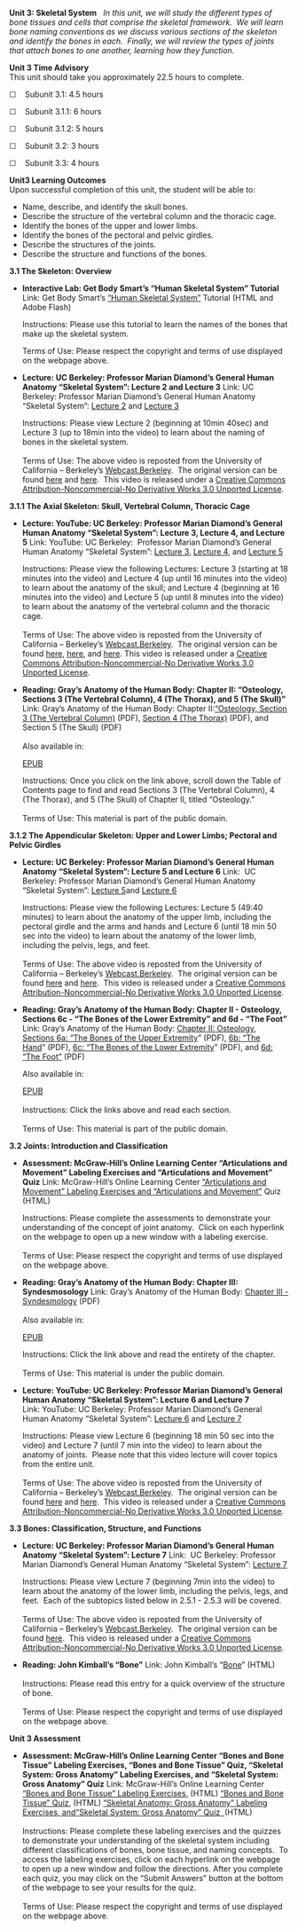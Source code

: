 **Unit 3: Skeletal System** <span id="3"></span> 
*In this unit, we will study the different types of bone tissues and
cells that comprise the skeletal framework.  We will learn bone naming
conventions as we discuss various sections of the skeleton and identify
the bones in each.  Finally, we will review the types of joints that
attach bones to one another, learning how they function.*

**Unit 3 Time Advisory**  
This unit should take you approximately 22.5 hours to complete.

☐    Subunit 3.1: 4.5 hours  
  
☐    Subunit 3.1.1: 6 hours

☐    Subunit 3.1.2: 5 hours

☐    Subunit 3.2: 3 hours

☐    Subunit 3.3: 4 hours

**Unit3 Learning Outcomes**  
Upon successful completion of this unit, the student will be able to:  
-   Name, describe, and identify the skull bones.
-   Describe the structure of the vertebral column and the thoracic
    cage.
-   Identify the bones of the upper and lower limbs.
-   Identify the bones of the pectoral and pelvic girdles.
-   Describe the structures of the joints.
-   Describe the structure and functions of the bones.

**3.1 The Skeleton: Overview** <span id="3.1"></span> 
-   **Interactive Lab: Get Body Smart’s “Human Skeletal System”
    Tutorial**
    Link: Get Body Smart’s [“Human Skeletal
    System”](http://www.getbodysmart.com/ap/skeletalsystem/skeleton/menu/menu.html)
    Tutorial (HTML and Adobe Flash)  
      
     Instructions: Please use this tutorial to learn the names of the
    bones that make up the skeletal system.  
      
     Terms of Use: Please respect the copyright and terms of use
    displayed on the webpage above.

-   **Lecture: UC Berkeley: Professor Marian Diamond’s General Human
    Anatomy “Skeletal System”: Lecture 2 and Lecture 3**
    Link: UC Berkeley: Professor Marian Diamond’s General Human Anatomy
    “Skeletal System”: [Lecture
    2](http://www.youtube.com/watch?v=36XmnYLxYyU) and [Lecture
    3](http://www.youtube.com/watch?v=EU7ZdnEFR_Y)  
      
     Instructions: Please view Lecture 2 (beginning at 10min 40sec) and
    Lecture 3 (up to 18min into the video) to learn about the naming of
    bones in the skeletal system.    
        
     Terms of Use: The above video is reposted from the University of
    California – Berkeley’s
    [Webcast.Berkeley](http://webcast.berkeley.edu/).  The original
    version can be
    found [here](http://www.youtube.com/watch?v=FjCIRLwkl3k) and [here](http://www.youtube.com/watch?v=EvrWHa1PLUQ).  This
    video is released under a [Creative Commons
    Attribution-Noncommercial-No Derivative Works 3.0 Unported
    License](http://creativecommons.org/licenses/by-nc-nd/3.0/).  

**3.1.1 The Axial Skeleton: Skull, Vertebral Column, Thoracic Cage**
<span id="3.1.1"></span> 
-   **Lecture: YouTube: UC Berkeley: Professor Marian Diamond’s General
    Human Anatomy “Skeletal System”: Lecture 3, Lecture 4, and Lecture
    5**
    Link: YouTube: UC Berkeley:  Professor Marian Diamond’s General
    Human Anatomy “Skeletal System”: [Lecture
    3](http://www.youtube.com/watch?v=EU7ZdnEFR_Y), [Lecture
    4](http://www.youtube.com/watch?v=nxb7-xFbX7g), and [Lecture
    5](http://www.youtube.com/watch?v=RcUVPvyzmfQ)  
      
     Instructions: Please view the following Lectures: Lecture 3
    (starting at 18 minutes into the video) and Lecture 4 (up until 16
    minutes into the video) to learn about the anatomy of the skull;
    and Lecture 4 (beginning at 16 minutes into the video) and Lecture 5
    (up until 8 minutes into the video) to learn about the anatomy of
    the vertebral column and the thoracic cage.  
        
     Terms of Use: The above video is reposted from the University of
    California – Berkeley’s
    [Webcast.Berkeley](http://webcast.berkeley.edu/).  The original
    version can be
    found [here](http://www.youtube.com/watch?v=EvrWHa1PLUQ), [here](http://www.youtube.com/watch?v=gv0VcUWAaQw),
    and [here](http://www.youtube.com/watch?v=Him_dCGaVS4). This video
    is released under a [Creative Commons Attribution-Noncommercial-No
    Derivative Works 3.0 Unported
    License](http://creativecommons.org/licenses/by-nc-nd/3.0/).

-   **Reading: Gray’s Anatomy of the Human Body: Chapter II: “Osteology,
    Sections 3 (The Vertebral Column), 4 (The Thorax), and 5 (The
    Skull)”**
    Link: Gray’s Anatomy of the Human Body: Chapter II:[“Osteology,
    Section 3 (The Vertebral
    Column)](https://resources.saylor.org/archived/wp-content/uploads/2014/06/BIO302-Anatomy_of_the_Human_-Body-Chapter-II-Vertebral-Column.pdf)
    (PDF), [Section 4 (The
    Thorax)](https://resources.saylor.org/archived/wp-content/uploads/2014/06/BIO302-Anatomy_of_the_Human_Body-Chapter-II-Thorax.pdf)
    (PDF), and Section 5 (The Skull) (PDF)  
        
     Also available in:  

    [EPUB](https://resources.saylor.org/archived/wp-content/uploads/2011/08/BIO302-ch2-Bartleby.com_.epub)  
      
     Instructions: Once you click on the link above, scroll down the
    Table of Contents page to find and read Sections 3 (The Vertebral
    Column), 4 (The Thorax), and 5 (The Skull) of Chapter II, titled
    “Osteology.”    
        
     Terms of Use: This material is part of the public domain. 

**3.1.2 The Appendicular Skeleton: Upper and Lower Limbs; Pectoral and
Pelvic Girdles** <span id="3.1.2"></span> 
-   **Lecture: UC Berkeley: Professor Marian Diamond’s General Human
    Anatomy “Skeletal System”: Lecture 5 and Lecture 6**
    Link:  UC Berkeley: Professor Marian Diamond’s General Human Anatomy
    “Skeletal System”: [Lecture
    5](http://www.youtube.com/watch?v=RcUVPvyzmfQ)and [Lecture
    6](http://www.youtube.com/watch?v=8q9fdAXsFBE)  
      
     Instructions: Please view the following Lectures: Lecture 5 (49:40
    minutes) to learn about the anatomy of the upper limb, including the
    pectoral girdle and the arms and hands and Lecture 6 (until 18 min
    50 sec into the video) to learn about the anatomy of the lower limb,
    including the pelvis, legs, and feet.  
        
     Terms of Use: The above video is reposted from the University of
    California – Berkeley’s
    [Webcast.Berkeley](http://webcast.berkeley.edu/).  The original
    version can be
    found [here](http://www.youtube.com/watch?v=Him_dCGaVS4) and [here](http://www.youtube.com/watch?v=nT2Sbmp1We0). 
    This video is released under a [Creative Commons
    Attribution-Noncommercial-No Derivative Works 3.0 Unported
    License](http://creativecommons.org/licenses/by-nc-nd/3.0/).  

-   **Reading: Gray’s Anatomy of the Human Body: Chapter II - Osteology,
    Sections 6c - “The Bones of the Lower Extremity” and 6d - “The
    Foot”**
    Link: Gray’s Anatomy of the Human Body: [Chapter II: Osteology,
    Sections 6a: “The Bones of the Upper
    Extremity](https://resources.saylor.org/archived/wp-content/uploads/2014/06/BIO302-Anatomy_of_the_Human_Body-Chapter-II-Bones-of-the-Upper-Extremity.pdf)”
    (PDF), [6b: “The
    Hand](https://resources.saylor.org/archived/wp-content/uploads/2014/06/BIO302-Anatomy_of_the_Human_Body-Chapter-II-The-Hand.pdf)” (PDF),
    [6c: “The Bones of the Lower
    Extremity](https://resources.saylor.org/archived/wp-content/uploads/2014/06/BIO302-Anatomy_of_the_Human_Body-Chapter-II-Bones-of-the-Lower-Extremity.pdf)”
    (PDF), and [6d: “The
    Foot”](https://resources.saylor.org/archived/wp-content/uploads/2014/06/BIO302-Anatomy_of_the_Human_Body-Chapter-II-The-Foot.pdf) (PDF)  
      
     Also available in:  

    [EPUB](https://resources.saylor.org/archived/wp-content/uploads/2011/08/BIO302-ch2with6c6d-Bartleby.com_.epub)  
        
     Instructions: Click the links above and read each section.   
        
     Terms of Use: This material is part of the public domain. 

**3.2 Joints: Introduction and Classification** <span id="3.2"></span> 
-   **Assessment: McGraw-Hill’s Online Learning Center “Articulations
    and Movement” Labeling Exercises and “Articulations and Movement”
    Quiz**
    Link: McGraw-Hill’s Online Learning Center [“Articulations and
    Movement” Labeling Exercises and “Articulations and
    Movement](http://highered.mcgraw-hill.com/sites/0072351136/student_view0/chapter8/labeling_exercises.html)[”](http://highered.mcgraw-hill.com/sites/0072351136/student_view0/chapter8/labeling_exercises.html)
    Quiz (HTML)  
      
     Instructions: Please complete the assessments to demonstrate your
    understanding of the concept of joint anatomy.  Click on each
    hyperlink on the webpage to open up a new window with a labeling
    exercise.  
        
     Terms of Use: Please respect the copyright and terms of use
    displayed on the webpage above.

-   **Reading: Gray’s Anatomy of the Human Body: Chapter III:
    Syndesmosology**
    Link: Gray’s Anatomy of the Human Body: [Chapter III -
    Syndesmology](https://resources.saylor.org/archived/wp-content/uploads/2014/06/BIO302-Anatomy_of_the_Human_Body-Chapter-III.pdf)
    (PDF)  
        
     Also available in:  

    [EPUB](https://resources.saylor.org/archived/wp-content/uploads/2011/08/BIO302-ch3-Bartleby.com_.epub)  
      
     Instructions: Click the link above and read the entirety of the
    chapter.  
        
     Terms of Use: This material is under the public domain. 

-   **Lecture: YouTube: UC Berkeley: Professor Marian Diamond’s General
    Human Anatomy “Skeletal System”: Lecture 6 and Lecture 7**
    Link: YouTube: UC Berkeley: Professor Marian Diamond’s General Human
    Anatomy “Skeletal System”: [Lecture
    6](http://www.youtube.com/watch?v=8q9fdAXsFBE) and [Lecture
    7](http://www.youtube.com/watch?v=qlEAIz8zV70)  
      
     Instructions: Please view Lecture 6 (beginning 18 min 50 sec into
    the video) and Lecture 7 (until 7 min into the video) to learn about
    the anatomy of joints.  Please note that this video lecture will
    cover topics from the entire unit.  
        
     Terms of Use: The above video is reposted from the University of
    California – Berkeley’s
    [Webcast.Berkeley](http://webcast.berkeley.edu/).  The original
    version can be
    found [here](http://www.youtube.com/watch?v=nT2Sbmp1We0) and [here](http://www.youtube.com/watch?v=Y4igRkNlth4). 
    This video is released under a [Creative Commons
    Attribution-Noncommercial-No Derivative Works 3.0 Unported
    License](http://creativecommons.org/licenses/by-nc-nd/3.0/).  

**3.3 Bones: Classification, Structure, and Functions** <span
id="3.3"></span> 
-   **Lecture: UC Berkeley: Professor Marian Diamond’s General Human
    Anatomy “Skeletal System”: Lecture 7**
    Link:  UC Berkeley: Professor Marian Diamond’s General Human Anatomy
    “Skeletal System”: [Lecture
    7](http://www.youtube.com/watch?v=qlEAIz8zV70)  
      
     Instructions: Please view Lecture 7 (beginning 7min into the video)
    to learn about the anatomy of the lower limb, including the pelvis,
    legs, and feet.  Each of the subtopics listed below in 2.5.1 - 2.5.3
    will be covered.  
        
     Terms of Use: The above video is reposted from the University of
    California – Berkeley’s
    [Webcast.Berkeley](http://webcast.berkeley.edu/).  The original
    version can be
    found [here](http://www.youtube.com/watch?v=Y4igRkNlth4).  This
    video is released under a [Creative Commons
    Attribution-Noncommercial-No Derivative Works 3.0 Unported
    License](http://creativecommons.org/licenses/by-nc-nd/3.0/).

-   **Reading: John Kimball’s “Bone”**
    Link: John Kimball’s
    “[Bone](http://users.rcn.com/jkimball.ma.ultranet/BiologyPages/B/Bone.html)”
    (HTML)  
        
     Instructions: Please read this entry for a quick overview of the
    structure of bone.  
        
     Terms of Use: Please respect the copyright and terms of use
    displayed on the webpage above.

**Unit 3 Assessment** <span id="3.4"></span> 
-   **Assessment: McGraw-Hill’s Online Learning Center “Bones and Bone
    Tissue” Labeling Exercises, “Bones and Bone Tissue” Quiz, “Skeletal
    System: Gross Anatomy” Labeling Exercises, and “Skeletal System:
    Gross Anatomy” Quiz**
    Link: McGraw-Hill’s Online Learning Center [“Bones and Bone Tissue”
    Labeling
    Exercises](http://highered.mcgraw-hill.com/sites/0072351136/student_view0/chapter6/labeling_exercises.html),
    (HTML) [“Bones and Bone Tissue”
    Quiz](http://highered.mcgraw-hill.com/sites/0072351136/student_view0/chapter6/chapter_quiz.html),
    (HTML) [“Skeletal Anatomy: Gross Anatomy” Labeling Exercises,
    and“Skeletal System: Gross Anatomy” Quiz
     ](http://highered.mcgraw-hill.com/sites/0072351136/student_view0/chapter7/labeling_exercises.html)(HTML)  
        
     Instructions: Please complete these labeling exercises and the
    quizzes to demonstrate your understanding of the skeletal system
    including different classifications of bones, bone tissue, and
    naming concepts.  To access the labeling exercises, click on each
    hyperlink on the webpage to open up a new window and follow the
    directions. After you complete each quiz, you may click on the
    “Submit Answers” button at the bottom of the webpage to see your
    results for the quiz.  
        
     Terms of Use: Please respect the copyright and terms of use
    displayed on the webpage above.


